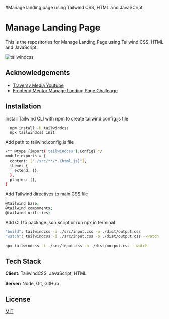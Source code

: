 #Manage landing page using Tailwind CSS, HTML and JavaSCript

# Manage Landing Page

This is the repositories for Manage Landing Page using Tailwind CSS, HTML and JavaScript.

![tailwindcss](https://user-images.githubusercontent.com/120882727/216217837-7c5a8b48-4a64-4282-beab-65b11597d301.png)


## Acknowledgements

 - [Traversy Media Youtube](https://www.youtube.com/watch?v=dFgzHOX84xQ)
 - [Frontend Mentor Manage Landing Page Challenge](https://www.frontendmentor.io/challenges/manage-landing-page-SLXqC6P5)


## Installation

Install Tailwind CLI with npm to create tailwind.config.js file

```bash
  npm install -D tailwindcss
  npx tailwindcss init
```

Add path to tailwind.config.js file
```bash
/** @type {import('tailwindcss').Config} */
module.exports = {
  content: ["./src/**/*.{html,js}"],
  theme: {
    extend: {},
  },
  plugins: [],
}
```  

Add Tailwind directives to main CSS file
```bash
@tailwind base;
@tailwind components;
@tailwind utilities;
```

Add CLI to package.json script or run npx in terminal
```bash
"build": tailwindcss -i ./src/input.css -o ./dist/output.css
"watch": tailwindcss -i ./src/input.css -o ./dist/output.css --watch
```
```bash
npx tailwindcss -i ./src/input.css -o ./dist/output.css --watch
```
## Tech Stack

**Client:** TailwindCSS, JavaScript, HTML

**Server:** Node, Git, GitHub


## License

[MIT](https://choosealicense.com/licenses/mit/)

